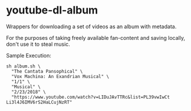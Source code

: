 # youtube-dl-album

Wrappers for downloading a set of videos as an album with metadata.

For the purposes of taking freely available fan-content and saving locally, don't use it to steal music.

Sample Execution:
```
sh album.sh \
  "The Cantata Pansophical" \
  "Vox Machina: An Exandrian Musical" \
  "1/1" \
  "Musical" \
  "2/23/2018" \
  "https://www.youtube.com/watch?v=LIDuJAvTTRc&list=PL39vwIwCt
Li3l4J6IMV6rS2HaLCujNzRT"
```
